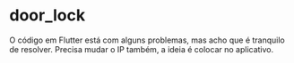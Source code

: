 # door_lock

O código em Flutter está com alguns problemas, mas acho que é tranquilo de resolver. Precisa mudar o IP também, a ideia é colocar no aplicativo.
